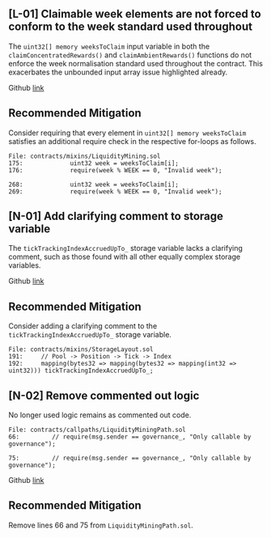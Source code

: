## [L-01] Claimable week elements are not forced to conform to the week standard used throughout

The `uint32[] memory weeksToClaim` input variable in both the `claimConcentratedRewards()` and `claimAmbientRewards()` functions do not enforce the week normalisation standard used throughout the contract. This exacerbates the unbounded input array issue highlighted already.

Github [link](https://github.com/code-423n4/2023-10-canto/blob/40edbe0c9558b478c84336aaad9b9626e5d99f34/canto_ambient/contracts/mixins/LiquidityMining.sol#L175)

## Recommended Mitigation

Consider requiring that every element in `uint32[] memory weeksToClaim` satisfies an additional require check in the respective for-loops as follows.

```solidity
File: contracts/mixins/LiquidityMining.sol
175:             uint32 week = weeksToClaim[i];
176:             require(week % WEEK == 0, "Invalid week");

268:             uint32 week = weeksToClaim[i];
269:             require(week % WEEK == 0, "Invalid week");
```

## [N-01] Add clarifying comment to storage variable

The `tickTrackingIndexAccruedUpTo_` storage variable lacks a clarifying comment, such as those found with all other equally complex storage variables.

Github [link](https://github.com/code-423n4/2023-10-canto/blob/40edbe0c9558b478c84336aaad9b9626e5d99f34/canto_ambient/contracts/mixins/StorageLayout.sol#L192)

## Recommended Mitigation

Consider adding a clarifying comment to the `tickTrackingIndexAccruedUpTo_` storage variable.

```solidity
File: contracts/mixins/StorageLayout.sol
191:     // Pool -> Position -> Tick -> Index
192:     mapping(bytes32 => mapping(bytes32 => mapping(int32 => uint32))) tickTrackingIndexAccruedUpTo_;
```

## [N-02] Remove commented out logic

No longer used logic remains as commented out code.

```solidity
File: contracts/callpaths/LiquidityMiningPath.sol
66:         // require(msg.sender == governance_, "Only callable by governance");

75:         // require(msg.sender == governance_, "Only callable by governance");
```

Github [link](https://github.com/code-423n4/2023-10-canto/blob/40edbe0c9558b478c84336aaad9b9626e5d99f34/canto_ambient/contracts/callpaths/LiquidityMiningPath.sol#L66)

## Recommended Mitigation

Remove lines 66 and 75 from `LiquidityMiningPath.sol`.